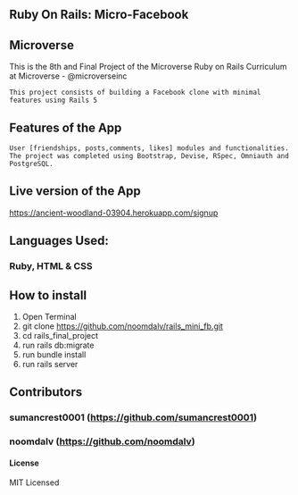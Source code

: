 ## Ruby On Rails: Micro-Facebook

## Microverse

This is the 8th and Final Project of the Microverse Ruby on Rails Curriculum at Microverse - @microverseinc

    This project consists of building a Facebook clone with minimal features using Rails 5
## Features of the App
    User [friendships, posts,comments, likes] modules and functionalities.
    The project was completed using Bootstrap, Devise, RSpec, Omniauth and PostgreSQL.
    
## Live version of the App
  https://ancient-woodland-03904.herokuapp.com/signup

## Languages Used: 
### Ruby, HTML & CSS

## How to install

1. Open Terminal
2. git clone https://github.com/noomdalv/rails_mini_fb.git
3. cd rails_final_project
4. run rails db:migrate
5. run bundle install
6. run rails server


## Contributors
### sumancrest0001 (https://github.com/sumancrest0001)

### noomdalv (https://github.com/noomdalv)


#### License

MIT Licensed
